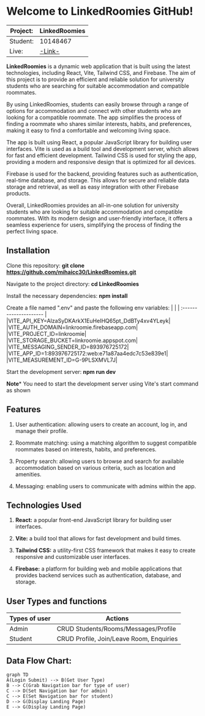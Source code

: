 
# Welcome to LinkedRoomies GitHub!

  
|Project:|LinkedRoomies |
|---------------------|-------------------------------|
|Student:|10148467 |
|Live:|[-Link-](https://linkroomie.web.app)| |

  

**LinkedRoomies** is a dynamic web application that is built using the latest technologies, including React, Vite, Tailwind CSS, and Firebase. The aim of this project is to provide an efficient and reliable solution for university students who are searching for suitable accommodation and compatible roommates.

By using LinkedRoomies, students can easily browse through a range of options for accommodation and connect with other students who are looking for a compatible roommate. The app simplifies the process of finding a roommate who shares similar interests, habits, and preferences, making it easy to find a comfortable and welcoming living space.

The app is built using React, a popular JavaScript library for building user interfaces. Vite is used as a build tool and development server, which allows for fast and efficient development. Tailwind CSS is used for styling the app, providing a modern and responsive design that is optimized for all devices.

Firebase is used for the backend, providing features such as authentication, real-time database, and storage. This allows for secure and reliable data storage and retrieval, as well as easy integration with other Firebase products.

Overall, LinkedRoomies provides an all-in-one solution for university students who are looking for suitable accommodation and compatible roommates. With its modern design and user-friendly interface, it offers a seamless experience for users, simplifying the process of finding the perfect living space.

## Installation

Clone this repository: **git clone https://github.com/mihaicc30/LinkedRoomies.git**

Navigate to the project directory: **cd LinkedRoomies**

Install the necessary dependencies: **npm install**


Create a file named ".env" and paste the following env variables:
|   |
| :--------------------- |
|VITE_API_KEY=AIzaSyDKArkX1EuHeIHQ65pt_DdBTy4xv4YLeyk|
|VITE_AUTH_DOMAIN=linkroomie.firebaseapp.com|
|VITE_PROJECT_ID=linkroomie|
|VITE_STORAGE_BUCKET=linkroomie.appspot.com|
|VITE_MESSAGING_SENDER_ID=893976725172|
|VITE_APP_ID=1:893976725172:web:e71a87aa4edc7c53e839e1|
|VITE_MEASUREMENT_ID=G-9PLSXMVL7J|
  

Start the development server: **npm run dev**

**Note***
You need to start the development server using Vite's start command as shown


## Features

1. User authentication: allowing users to create an account, log in, and manage their profile.

2. Roommate matching: using a matching algorithm to suggest compatible roommates based on interests, habits, and preferences.

3. Property search: allowing users to browse and search for available accommodation based on various criteria, such as location and amenities.

4. Messaging: enabling users to communicate with admins within the app.

## Technologies Used

1.  **React:** a popular front-end JavaScript library for building user interfaces.

2.  **Vite:** a build tool that allows for fast development and build times.

3.  **Tailwind CSS:** a utility-first CSS framework that makes it easy to create responsive and customizable user interfaces.

4.  **Firebase:** a platform for building web and mobile applications that provides backend services such as authentication, database, and storage.

## User Types and functions

| Types of user | Actions
|---------------------|-------------------------------|
|Admin |CRUD Students/Rooms/Messages/Profile |
|Student |CRUD Profile, Join/Leave Room, Enquiries |

## Data Flow Chart:

```mermaid
graph TD
A(Login Submit) --> B(Get User Type)
B --> C(Grab Navigation bar for type of user)
C --> D(Set Navigation bar for admin)
C --> E(Set Navigation bar for student)
D --> G(Display Landing Page)
E --> G(Display Landing Page)
```